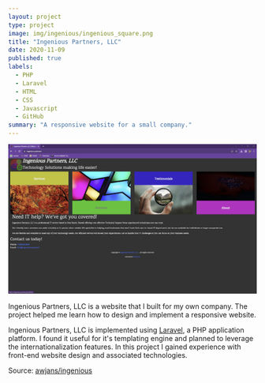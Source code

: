```yaml
---
layout: project
type: project
image: img/ingenious/ingenious_square.png
title: "Ingenious Partners, LLC"
date: 2020-11-09
published: true
labels:
  - PHP
  - Laravel
  - HTML
  - CSS
  - Javascript
  - GitHub
summary: "A responsive website for a small company."
---
```


<img class="img-fluid" alt="Ingenious Partners, LLC Home Page" src="../img/ingenious/ingenious-home-page.png">

Ingenious Partners, LLC is a website that I built for my own company. The project helped me learn how to design and implement a responsive website.

Ingenious Partners, LLC is implemented using [Laravel](https://laravel.com/), a PHP application platform. I found it useful for it's templating engine and planned to leverage the internationalization features.
In this project I gained experience with front-end website design and associated technologies.

Source: <a href="https://github.com/awjans/ingenious">awjans/ingenious</a>
